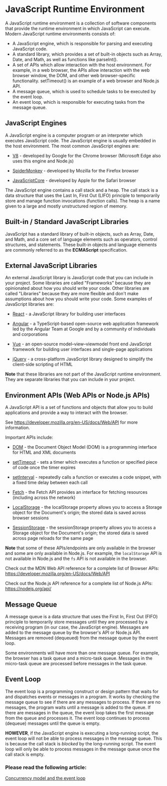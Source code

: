 # JavaScript Runtime Environment

A JavaScript runtime environment is a collection of software components that provide the runtime environment in which JavaScript can execute. Modern JavaScript runtime environments consists of:

-   A JavaScript engine, which is responsible for parsing and executing JavaScript code.
-   A standard library, which provides a set of built-in objects such as Array, Date, and Math, as well as functions like parseInt().
-   A set of APIs which allow interaction with the host environment. For example, in a web browser, the APIs allow interaction with the web browser window, the DOM, and other web browser-specific functionality. setTimeout() is an example of a web browser and Node.js API.
-   A message queue, which is used to schedule tasks to be executed by the event loop.
-   An event loop, which is responsible for executing tasks from the message queue.

## JavaScript Engines

A JavaScript engine is a computer program or an interpreter which executes JavaScript code. The JavaScript engine is usually embedded in the host environment. The most common JavaScript engines are:

-   [V8](https://v8.dev/) - developed by Google for the Chrome browser (Microsoft Edge also uses this engine and Node.js)

-   [SpiderMonkey](https://spidermonkey.dev/) - developed by Mozilla for the Firefox browser

-   [JavaScriptCore](https://developer.apple.com/documentation/javascriptcore) - developed by Apple for the Safari browser

The JavaScript engine contains a call stack and a heap. The call stack is a data structure that uses the Last In, First Out (LIFO) principle to temporarily store and manage function invocations (function calls). The heap is a name given to a large and mostly unstructured region of memory.

## Built-in / Standard JavaScript Libraries

JavaScript has a standard library of built-in objects, such as Array, Date, and Math, and a core set of language elements such as operators, control structures, and statements. These built-in objects and language elements are commonly referred to as the **ECMAScript** specification.

## External JavaScript Libraries

An external JavaScript library is JavaScript code that you can include in your project. Some libraries are called "Frameworks" because they are opinionated about how you should write your code. Other libraries are called "Libraries" because they are more flexible and don't make assumptions about how you should write your code. Some examples of JavaScript libraries are:

-   [React](https://reactjs.org/) - a JavaScript library for building user interfaces

-   [Angular](https://angular.io/) - a TypeScript-based open-source web application framework led by the Angular Team at Google and by a community of individuals and corporations

-   [Vue](https://vuejs.org/) - an open-source model–view–viewmodel front end JavaScript framework for building user interfaces and single-page applications

-   [jQuery](https://jquery.com/) - a cross-platform JavaScript library designed to simplify the client-side scripting of HTML

**Note** that these libraries are not part of the JavaScript runtime environment. They are separate libraries that you can include in your project.

## Environment APIs (Web APIs or Node.js APIs)

A JavaScript API is a set of functions and objects that allow you to build applications and provide a way to interact with the browser.

See https://developer.mozilla.org/en-US/docs/Web/API for more information.

Important APIs include:

-   [DOM](https://developer.mozilla.org/en-US/docs/Web/API/Document_Object_Model) - the Document Object Model (DOM) is a programming interface for HTML and XML documents

-   [setTimeout](https://developer.mozilla.org/en-US/docs/Web/API/WindowOrWorkerGlobalScope/setTimeout) - sets a timer which executes a function or specified piece of code once the timer expires

-   [setInterval](https://developer.mozilla.org/en-US/docs/Web/API/WindowOrWorkerGlobalScope/setInterval) - repeatedly calls a function or executes a code snippet, with a fixed time delay between each call

-   [Fetch](https://developer.mozilla.org/en-US/docs/Web/API/Fetch_API) - the Fetch API provides an interface for fetching resources (including across the network)

-   [LocalStorage](https://developer.mozilla.org/en-US/docs/Web/API/Window/localStorage) - the localStorage property allows you to access a Storage object for the Document's origin; the stored data is saved across browser sessions

-   [SessionStorage](https://developer.mozilla.org/en-US/docs/Web/API/Window/sessionStorage) - the sessionStorage property allows you to access a Storage object for the Document's origin; the stored data is saved across page reloads for the same page

**Note** that some of these APIs/endpoints are only available in the browser and some are only available in Node.js. For example, the `localStorage` API is not available in Node.js and the `fs` API is not available in the browser.

Check out the MDN Web API reference for a complete list of Browser APIs: https://developer.mozilla.org/en-US/docs/Web/API

Check out the Node.js API reference for a complete list of Node.js APIs: https://nodejs.org/api/

## Message Queue

A message queue is a data structure that uses the First In, First Out (FIFO) principle to temporarily store messages until they are processed by a receiving program (in our case, the JavaScript engine). Messages are added to the message queue by the browser's API or Node.js API. Messages are removed (dequeued) from the message queue by the event loop.

Some environments will have more than one message queue. For example, the browser has a task queue and a micro-task queue. Messages in the micro-task queue are processed before messages in the task queue.

## Event Loop

The event loop is a programming construct or design pattern that waits for and dispatches events or messages in a program. It works by checking the message queue to see if there are any messages to process. If there are no messages, the program waits until a message is added to the queue. If there are messages in the queue, the event loop takes the first message from the queue and processes it. The event loop continues to process (dequeue) messages until the queue is empty.

**HOWEVER**, if the JavaScript engine is executing a long-running script, the event loop will not be able to process messages in the message queue. This is because the call stack is _blocked_ by the long-running script. The event loop will only be able to process messages in the message queue once the call stack is empty.

### Please read the following article:

[Concurrency model and the event loop](https://developer.mozilla.org/en-US/docs/Web/JavaScript/EventLoop)
